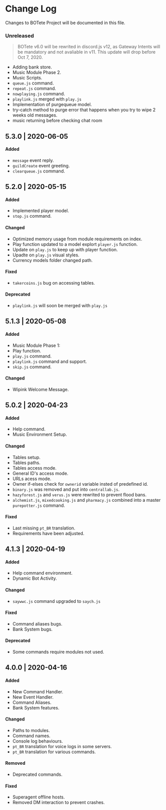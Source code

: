 # Change Log
Changes to BOTete Project will be documented in this file.


### Unreleased
> BOTete v6.0 will be rewrited in discord.js v12, as Gateway Intents will be mandatory and not avaliable in v11. This update will drop before Oct 7, 2020.
- Adding bank store.
- Music Module Phase 2.
- Music Scripts.
- `queue.js` command.
- `repeat.js` command.
- `nowplaying.js` command.
- `playlink.js` merged with `play.js`
- Implementation of purgequeue model.
- try-catch method to purge error that happens when you try to wipe 2 weeks old messages.
- music returning before checking chat room

## 5.3.0 | 2020-06-05
#### Added
- `message` event reply.
- `guildCreate` event greeting.
- `clearqueue.js` command.

## 5.2.0 | 2020-05-15
#### Added
- Implemented player model.
- `stop.js` command.

#### Changed
- Optimized memory usage from module requirements on index.
- Play function updated to a model explort `player.js` function.
- Update on `play.js` to keep up with player function.
- Upadte on `play.js` visual styles.
- Currency models folder changed path.

#### Fixed
- `takercoins.js` bug on accessing tables.

#### Deprecated
- `playlink.js` will soon be merged with `play.js`

## 5.1.3 | 2020-05-08
#### Added
- Music Module Phase 1:
- Play function.
- `play.js` command.
- `playlink.js` command and support.
- `skip.js` command.

#### Changed
- Wipink Welcome Message.

## 5.0.2 | 2020-04-23
#### Added
- Help command.
- Music Environment Setup.

#### Changed
- Tables setup.
- Tables paths.
- Tables access mode.
- General ID's access mode.
- URLs acess mode.
- Owner if-elses check for `ownerid` variable insted of predefined id.
- `binary.js` was removed and put into `centrallab.js`.
- `hazyforest.js` and `verus.js` were rewrited to prevent flood bans.
- `alchemist.js`, `mixedcooking.js` and `pharmacy.js` combined into a master `purepotter.js` command.

#### Fixed
- Last missing `pt_BR` translation.
- Requirements have been adjusted.

## 4.1.3 | 2020-04-19
#### Added
- Help command environment.
- Dynamic Bot Activity.

#### Changed
- `saywwc.js` command upgraded to `saych.js`

#### Fixed
- Command aliases bugs.
- Bank System bugs.

#### Deprecated
- Some commands require modules not used.

## 4.0.0 | 2020-04-16
#### Added
- New Command Handler.
- New Event Handler.
- Command Aliases.
- Bank System features.

#### Changed
- Paths to modules.
- Command names.
- Console log behaviours.
- `pt_BR` translation for voice logs in some servers.
- `pt_BR` translation for various commands.

#### Removed
- Deprecated commands.

#### Fixed
- Superagent offline hosts.
- Removed DM interaction to prevent crashes.